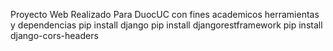 Proyecto Web Realizado Para DuocUC con fines academicos
herramientas y dependencias
pip install django
pip install djangorestframework
pip install django-cors-headers
